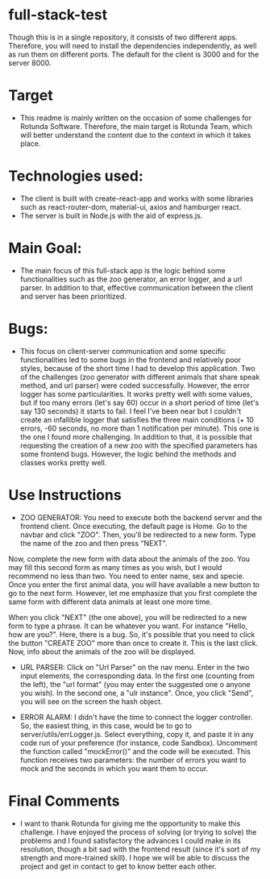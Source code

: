 # full-stack-test

Though this is in a single repository, it consists of two different apps. Therefore, you will need to install the dependencies independently, as well as run them on different ports. The default for the client is 3000 and for the server 8000.

# Target 
* This readme is mainly written on the occasion of some challenges for Rotunda Software. Therefore, the main target is Rotunda Team, which will better understand the content due to the context in which it takes place.

# Technologies used:
* The client is built with create-react-app and works with some libraries such as react-router-dom, material-ui, axios and hamburger react.
* The server is built in Node.js with the aid of express.js. 

# Main Goal:
* The main focus of this full-stack app is the logic behind some functionalities such as the zoo generator, an error logger, and a url parser. In addition to that, effective communication between the client and server has been prioritized. 

# Bugs:
* This focus on client-server communication and some specific functionalities led to some bugs in the frontend and relatively poor styles, because of the short time I had to develop this application. Two of the challenges (zoo generator with different animals that share speak method, and url parser) were coded successfully. However, the error logger has some particularities. It works pretty well with some values, but if too many errors (let's say 60) occur in a short period of time (let's say 130 seconds) it starts to fail. I feel I've been near but I couldn't create an infallible logger that satisfies the three main conditions (+ 10 errors, -60 seconds, no more than 1 notification per minute). This one is the one I found more challenging. In addition to that, it is possible that requesting the creation of a new zoo with the specified parameters has some frontend bugs. However, the logic behind the methods and classes works pretty well.

# Use Instructions
* ZOO GENERATOR: You need to execute both the backend server and the frontend client. Once executing, the default page is Home. Go to the navbar and click "ZOO". Then, you'll be redirected to a new form. Type the name of the zoo and then press "NEXT".

Now, complete the new form with data about the animals of the zoo. You may fill this second form as many times as you wish, but I would recommend no less than two. You need to enter name, sex and specie. Once you enter the first animal data, you will have available a new button to go to the next form. However, let me emphasize that you first complete the same form with different data animals at least one more time.

When you click "NEXT" (the one above), you will be redirected to a new form to type a phrase. It can be whatever you want. For instance "Hello, how are you?". Here, there is a bug. So, it's possible that you need to click the button "CREATE ZOO" more than once to create it. This is the last click. Now, info about the animals of the zoo will be displayed.

* URL PARSER: Click on "Url Parser" on the nav menu. Enter in the two input elements, the corresponding data. In the first one (counting from the left), the "url format" (you may enter the suggested one o anyone you wish). In the second one, a "ulr instance". Once, you click "Send", you will see on the screen the hash object.

* ERROR ALARM: I didn't have the time to connect the logger controller. So, the easiest thing, in this case, would be to go to server/utils/errLogger.js. Select everything, copy it, and paste it in any code run of your preference (for instance, code Sandbox). Uncomment the function called "mockError()" and the code will be executed. This function receives two parameters: the number of errors you want to mock and the seconds in which you want them to occur.

# Final Comments
* I want to thank Rotunda for giving me the opportunity to make this challenge. I have enjoyed the process of solving (or trying to solve) the problems and I found satisfactory the advances I could make in its resolution, though a bit sad with the frontend result (since it's sort of my strength and more-trained skill). I hope we will be able to discuss the project and get in contact to get to know better each other.
